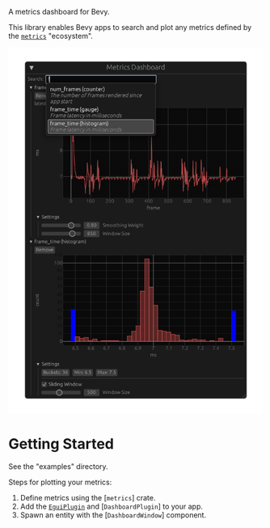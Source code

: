 A metrics dashboard for Bevy.

This library enables Bevy apps to search and plot any metrics defined by
the [`metrics`](https://metrics.rs/) "ecosystem".

![screen](https://raw.githubusercontent.com/bonsairobo/bevy_metrics_dashboard/main/images/screen.png)


# Getting Started

See the "examples" directory.

Steps for plotting your metrics:

  1. Define metrics using the [`metrics`] crate.
  1. Add the [`EguiPlugin`][egui_plugin] and [`DashboardPlugin`] to your app.
  1. Spawn an entity with the [`DashboardWindow`] component.

[egui_plugin]: bevy_egui::EguiPlugin

